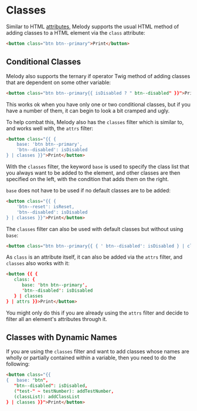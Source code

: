 # Classes

Similar to HTML [attributes](attributes), Melody supports the usual HTML method of adding classes to a HTML element via the `class` attribute:
```html
<button class="btn btn--primary">Print</button>
```

## Conditional Classes

Melody also supports the ternary if operator Twig method of adding classes that are dependent on some other variable:
```html
<button class="btn btn--primary{{ isDisabled ? " btn--disabled" }}">Print</button>
```
This works ok when you have only one or two conditional classes, but if you have a number of them, it can begin to look a bit cramped and ugly.

To help combat this, Melody also has the `classes` filter which is similar to, and works well with, the `attrs` filter:
```html
<button class="{{ {
    base: 'btn btn--primary', 
    'btn--disabled': isDisabled
} | classes }}">Print</button>
```

With the `classes` filter, the keyword `base` is used to specify the class list that you always want to be added to the element, and other classes are then specified on the left, with the condition that adds them on the right.

`base` does not have to be used if no default classes are to be added:
```html
<button class="{{ {
    'btn--reset': isReset,
    'btn--disabled': isDisabled
} | classes }}">Print</button>
```

The `classes` filter can also be used with default classes but without using `base`:
```html
<button class="btn btn--primary{{ { ' btn--disabled': isDisabled } | classes }}">Print</button>
```

As `class` is an attribute itself, it can also be added via the `attrs` filter, and `classes` also works with it:
```html
<button {{ {
   class: {
      base: 'btn btn--primary',
      'btn--disabled': isDisabled
   } | classes
} | attrs }}>Print</button>
```

You might only do this if you are already using the `attrs` filter and decide to filter all an element's attributes through it.

## Classes with Dynamic Names

If you are using the `classes` filter and want to add classes whose names are wholly or partially contained within a variable, then you need to do the following:

```html
<button class="{{
{   base: "btn",
   "btn--disabled": isDisabled,
   ("test-" ~ testNumber): addTestNumber,
   (classList): addClassList
} | classes }}">Print</button>
```
